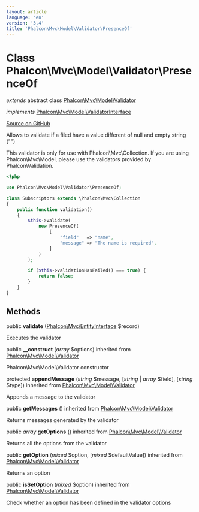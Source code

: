 ```yaml
---
layout: article
language: 'en'
version: '3.4'
title: 'Phalcon\Mvc\Model\Validator\PresenceOf'
---
```

# Class **Phalcon\Mvc\Model\Validator\PresenceOf**

*extends* abstract class [Phalcon\Mvc\Model\Validator](/3.4/en/api/Phalcon_Mvc_Model_Validator)

*implements* [Phalcon\Mvc\Model\ValidatorInterface](/3.4/en/api/Phalcon_Mvc_Model_ValidatorInterface)

<a href="https://github.com/phalcon/cphalcon/tree/v3.4.0/phalcon/mvc/model/validator/presenceof.zep" class="btn btn-default btn-sm">Source on GitHub</a>

Allows to validate if a filed have a value different of null and empty string ("")

This validator is only for use with Phalcon\Mvc\Collection. If you are using
Phalcon\Mvc\Model, please use the validators provided by Phalcon\Validation.

```php
<?php

use Phalcon\Mvc\Model\Validator\PresenceOf;

class Subscriptors extends \Phalcon\Mvc\Collection
{
    public function validation()
    {
        $this->validate(
            new PresenceOf(
                [
                    "field"   => "name",
                    "message" => "The name is required",
                ]
            )
        );

        if ($this->validationHasFailed() === true) {
            return false;
        }
    }
}

```


## Methods
public  **validate** ([Phalcon\Mvc\EntityInterface](/3.4/en/api/Phalcon_Mvc_EntityInterface) $record)

Executes the validator



public  **__construct** (*array* $options) inherited from [Phalcon\Mvc\Model\Validator](/3.4/en/api/Phalcon_Mvc_Model_Validator)

Phalcon\Mvc\Model\Validator constructor



protected  **appendMessage** (*string* $message, [*string* | *array* $field], [*string* $type]) inherited from [Phalcon\Mvc\Model\Validator](/3.4/en/api/Phalcon_Mvc_Model_Validator)

Appends a message to the validator



public  **getMessages** () inherited from [Phalcon\Mvc\Model\Validator](/3.4/en/api/Phalcon_Mvc_Model_Validator)

Returns messages generated by the validator



public *array* **getOptions** () inherited from [Phalcon\Mvc\Model\Validator](/3.4/en/api/Phalcon_Mvc_Model_Validator)

Returns all the options from the validator



public  **getOption** (*mixed* $option, [*mixed* $defaultValue]) inherited from [Phalcon\Mvc\Model\Validator](/3.4/en/api/Phalcon_Mvc_Model_Validator)

Returns an option



public  **isSetOption** (*mixed* $option) inherited from [Phalcon\Mvc\Model\Validator](/3.4/en/api/Phalcon_Mvc_Model_Validator)

Check whether an option has been defined in the validator options



